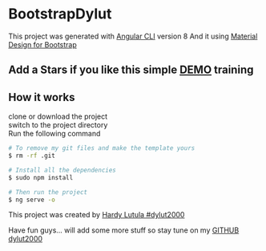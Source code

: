 # BootstrapDylut

This project was generated with [Angular CLI](https://github.com/angular/angular-cli) version 8
And it using [Material Design for Bootstrap](https://mdbootstrap.com/docs/angular/)<br>
## Add a Stars if you like this simple [DEMO](https://country.dylut2000.now.sh/home) training

## How it works

clone or download the project <br>
switch to the project directory <br>
Run the following command

```bash
# To remove my git files and make the template yours
$ rm -rf .git

# Install all the dependencies
$ sudo npm install

# Then run the project
$ ng serve -o
```

This project was created by [Hardy Lutula #dylut2000](https://twitter.com/dylut2000?lang=en)


Have fun guys... will add some more stuff so stay tune on my [GITHUB dylut2000](https://github.com/dylut2000)
